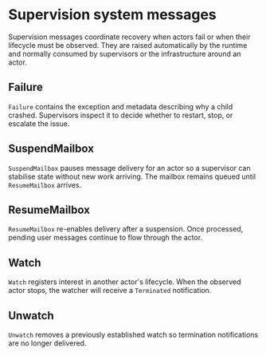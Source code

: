 # Supervision system messages

Supervision messages coordinate recovery when actors fail or when their lifecycle must be observed. They are raised automatically by the runtime and normally consumed by supervisors or the infrastructure around an actor.

## Failure
`Failure` contains the exception and metadata describing why a child crashed. Supervisors inspect it to decide whether to restart, stop, or escalate the issue.

## SuspendMailbox
`SuspendMailbox` pauses message delivery for an actor so a supervisor can stabilise state without new work arriving. The mailbox remains queued until `ResumeMailbox` arrives.

## ResumeMailbox
`ResumeMailbox` re-enables delivery after a suspension. Once processed, pending user messages continue to flow through the actor.

## Watch
`Watch` registers interest in another actor's lifecycle. When the observed actor stops, the watcher will receive a `Terminated` notification.

## Unwatch
`Unwatch` removes a previously established watch so termination notifications are no longer delivered.
